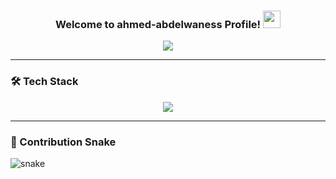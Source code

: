 <h3 align="center">
  Welcome to ahmed-abdelwaness Profile!
  <img src="https://media.giphy.com/media/hvRJCLFzcasrR4ia7z/giphy.gif" width="28">
</h3>

<!-- Typing SVG -->
<p align="center">
  <a href="https://github.com/DenverCoder1/readme-typing-svg">
    <img src="https://readme-typing-svg.herokuapp.com/?lines=Full-stack%20Web%20Developer;Always%20learning%20new%20things;Love%20Coding%20❤️&font=Fira+Code&center=true&width=500&height=45&color=f75c7e&vCenter=true&size=22">
  </a>
</p>

---

### 🛠 Tech Stack
<p align="center">
  <img src="https://skillicons.dev/icons?i=html,css,js,ts,react,angular,bootstrap,sass,nodejs,express,php,mongodb,mysql,git,github,vscode,figma&perline=9" />
</p>

---
 
### 🐍 Contribution Snake
<picture>
  <source media="(prefers-color-scheme: dark)" srcset="https://raw.githubusercontent.com/ahmed-abdelwaness/ahmed-abdelwaness/output/snake-dark.svg">
  <img alt="snake" src="https://raw.githubusercontent.com/ahmed-abdelwaness/ahmed-abdelwaness/output/snake.svg">
</picture>



